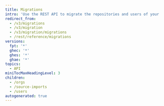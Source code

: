 ```yaml
---
title: Migrations
intro: 'Use the REST API to migrate the repositories and users of your organization from {% data variables.product.prodname_dotcom_the_website %} to {% data variables.product.prodname_ghe_server %}.'
redirect_from:
  - /v3/migrations
  - /v3/migration
  - /v3/migration/migrations
  - /rest/reference/migrations
versions:
  fpt: '*'
  ghec: '*'
  ghes: '*'
  ghae: '*'
topics:
  - API
miniTocMaxHeadingLevel: 3
children:
  - /orgs
  - /source-imports
  - /users
autogenerated: true
---
```




<!-- Content after this section is automatically generated -->
